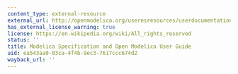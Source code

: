 ```yaml
---
content_type: external-resource
external_url: http://openmodelica.org/useresresources/userdocumentation
has_external_license_warning: true
license: https://en.wikipedia.org/wiki/All_rights_reserved
status: ''
title: Modelica Specification and Open Modelica User Guide
uid: ea543aa9-03ca-4f4b-9ec3-7617ccc674d2
wayback_url: ''
---
```

